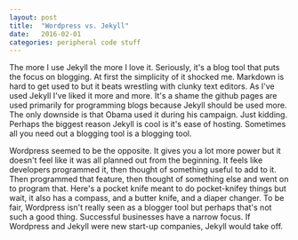 ```yaml
---
layout: post
title:  "Wordpress vs. Jekyll"
date:   2016-02-01
categories: peripheral code stuff
---
```

The more I use Jekyll the more I love it. Seriously, it's a blog tool that
puts the focus on blogging. At first the simplicity of it shocked me. Markdown is
hard to get used to but it beats wrestling with clunky text editors. As I've
used Jekyll I've liked it more and more. It's a shame the github pages are
used primarily for programming blogs because Jekyll should be used more. The
only downside is that Obama used it during his campaign. Just kidding. Perhaps
the biggest reason Jekyll is cool is it's ease of hosting. Sometimes all you
need out a blogging tool is a blogging tool.

Wordpress seemed to be the opposite. It gives you a lot more power but it
doesn't feel like it was all planned out from the beginning. It feels like
developers programmed it, then thought of something useful to add to it. Then
programmed that feature, then thought of something else and went on to program
that. Here's a pocket knife meant to do pocket-knifey things but wait, it also
has a compass, and a butter knife, and a diaper changer. To be fair, Wordpress
isn't really seen as a blogger tool but perhaps that's not such a good thing.
Successful businesses have a narrow focus. If Wordpress and Jekyll were new
start-up companies, Jekyll would take off.
